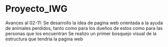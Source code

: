 # Proyecto_IWG

Avances al 02-11: Se desarrollo la idea de pagina web orientada a la ayuda de animales perdidos, tanto como para los dueños de estos como para las personas que los encuentran
                  Se realizo un primer bosquejo visual de la estructura que tendria la pagina web
